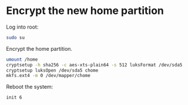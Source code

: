 # Encrypt the new home partition

Log into root:

```bash
sudo su
```

Encrypt the home partition.

```bash
umount /home
cryptsetup -h sha256 -c aes-xts-plain64 -s 512 luksFormat /dev/sda5
cryptsetup luksOpen /dev/sda5 chome
mkfs.ext4 -m 0 /dev/mapper/chome
```



Reboot the system:

```bash
init 6
```

